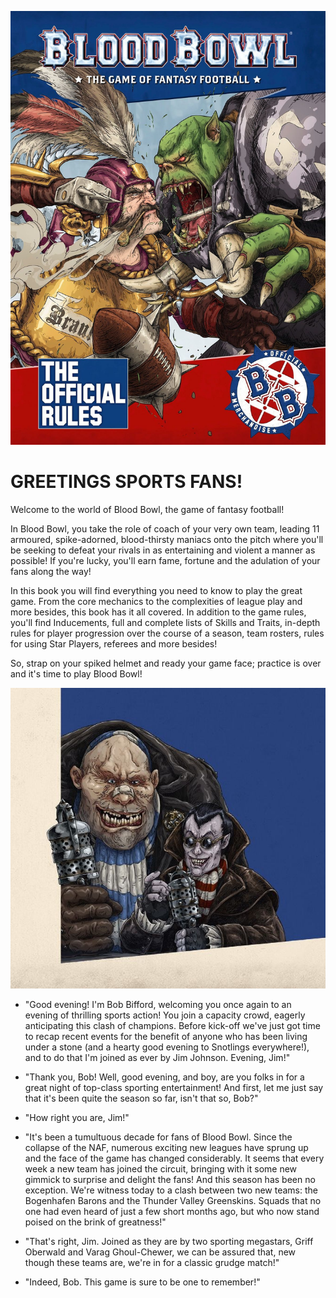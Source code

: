 ![](../media/core_rules/cover.jpg)

# GREETINGS SPORTS FANS!

Welcome to the world of Blood Bowl, the game of fantasy football!

In Blood Bowl, you take the role of coach of your very own team, leading 11 armoured, spike-adorned, blood-thirsty maniacs onto the pitch where you'll be seeking to defeat your rivals in as entertaining and violent a manner as possible! If you're lucky, you'll earn fame, fortune and the adulation of your fans along the way! 

In this book you will find everything you need to know to play the great game. From the core mechanics to the complexities of league play and more besides, this book has it all covered. In addition to the game rules, you'll find Inducements, full and complete lists of Skills and Traits, in-depth rules for player progression over the course of a season, team rosters, rules for using Star Players, referees and more besides!

So, strap on your spiked helmet and ready your game face; practice is over and it's time to play Blood Bowl!

![](../media/core_rules/bob_and_jim.jpg)

* "Good evening! I'm Bob Bifford, welcoming you once again to an evening of thrilling sports action! You join a capacity crowd, eagerly anticipating this clash of champions. Before kick-off we've just got time to recap recent events for the benefit of anyone who has been living under a stone (and a hearty good evening to Snotlings everywhere!), and to do that I'm joined as ever by Jim Johnson. Evening, Jim!"

* "Thank you, Bob! Well, good evening, and boy, are you folks in for a great night of top-class sporting entertainment! And first, let me just say that it's been quite the season so far, isn't that so, Bob?"

* "How right you are, Jim!"

* "It's been a tumultuous decade for fans of Blood Bowl. Since the collapse of the NAF, numerous exciting new leagues have sprung up and the face of the game has changed considerably. It seems that every week a new team has joined the circuit, bringing with it some new gimmick to surprise and delight the fans! And this season has been no exception. We're witness today to a clash between two new teams: the Bogenhafen Barons and the Thunder Valley Greenskins. Squads that no one had even heard of just a few short months ago, but who now stand poised on the brink of greatness!"

* "That's right, Jim. Joined as they are by two sporting megastars, Griff Oberwald and Varag Ghoul-Chewer, we can be assured that, new though these teams are, we're in for a classic grudge match!"

* "Indeed, Bob. This game is sure to be one to remember!"
